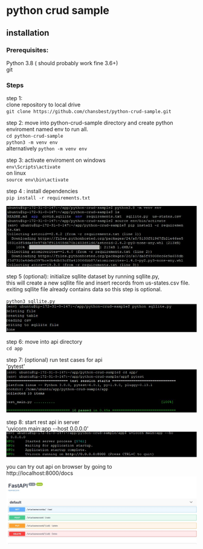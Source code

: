 # python crud sample


## installation 
### Prerequisites:
 Python 3.8 ( should probably work fine 3.6+)<br>
 git<br>

### Steps
step 1: <br>
clone repository to local drive <br>
`git clone https://github.com/chansbest/python-crud-sample.git`

step 2: move into python-crud-sample directory and create python enviroment named env to run all. <br>
`cd python-crud-sample` <br>
`python3 -m venv env`  <br>
alternatively `python -m venv env`  <br>



step 3: activate enviroment
on windows<br>
`env\Scripts\activate`<br>
on linux<br>
`source env\bin\activate`<br>


step 4 : install dependencies <br>
`pip install -r requirements.txt` <br>

![creating env!](/assets/images/env_creation.JPG  "creating env")

step 5 (optional):
initialize sqllite dataset by running sqllite.py,<br>
this will create a new sqllite file and insert records from us-states.csv file.<br>
exiting sqllite file already contains data so this step is optional.<br>

`python3 sqllite.py`<br>
![creating sqllite!](/assets/images/sqllite.JPG  "sqllite")

step 6: move into api directory<br>
`cd app`

step 7: (optional)  run test cases for api<br>
'pytest'<br>
![test cases!](/assets/images/testcases.JPG  "test cases")

step 8: start rest api in server<br>
 'uvicorn main:app --host 0.0.0.0'<br>
![run api!](/assets/images/runningapi.JPG  "run api")


you can try out api on browser by going to <br>
http://localhost:8000/docs
![try!](/assets/images/trying.JPG  "try")


